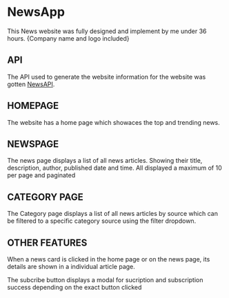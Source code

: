 # NewsApp

This News website was fully designed and implement by me under 36 hours.
{Company name and logo included}

## API
The API used to generate the website information for the website was gotten <a href="newsapi.org">NewsAPI</a>.

## HOMEPAGE
The website has a home page which showaces the top and trending news.

## NEWSPAGE
The news page displays a list of all news articles. Showing their title, description, author, published date and time. All displayed a maximum of 10 per page and paginated

## CATEGORY PAGE
The Category page displays a list of all news articles by source which can be filtered to a specific category source using the filter dropdown.

## OTHER FEATURES
When a news card is clicked in the home page or on the news page, its details are shown in a individual article page.

The subcribe button displays a modal for sucription and subscription success depending on the exact button clicked
